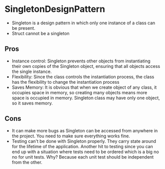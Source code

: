# SingletonDesignPattern
- Singleton is a design pattern in which only one instance of a class can be present.
- Struct cannot be a singleton


## Pros
- Instance control: Singleton prevents other objects from instantiating their own copies of the Singleton object, ensuring that all objects access the single instance.
- Flexibility: Since the class controls the instantiation process, the class has the flexibility to change the instantiation process
- Saves Memory: It is obvious that when we create object of any class, it occupies space in memory, so creating many objects means more space is occupied in memory. Singleton class may have only one object, so it saves memory.

## Cons
- It can make more bugs as Singleton can be accessed from anywhere in the project. You need to make sure everything works fine.
- Testing can't be done with Singleton properly. They carry state around for the lifetime of the application. Another hit to testing since you can end up with a situation where tests need to be ordered which is a big no no for unit tests. Why? Because each unit test should be independent from the other.


